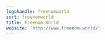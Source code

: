 ```yaml
---
logohandle: freenomworld
sort: freenomworld
title: Freenom World
website: 'http://www.freenom.world/'
---
```

